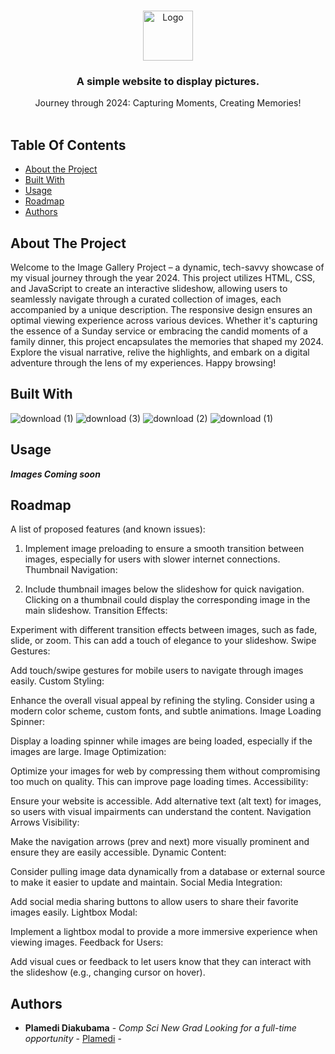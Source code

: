 <br/>
<p align="center">
  <a href="https://github.com/PlamediD/slideshowapp">
    <img src="" alt="Logo" width="80" height="80">
  </a>

  <h3 align="center">A simple website to display pictures. </h3>

  <p align="center">
    Journey through 2024: Capturing Moments, Creating Memories!
    <br/>
    <br/>
    
  </p>
</p>



## Table Of Contents

* [About the Project](#about-the-project)
* [Built With](#built-with)
* [Usage](#usage)
* [Roadmap](#roadmap)
* [Authors](#authors)

## About The Project

Welcome to the Image Gallery Project – a dynamic, tech-savvy showcase of my visual journey through the year 2024. This project utilizes HTML, CSS, and JavaScript to create an interactive slideshow, 
allowing users to seamlessly navigate through a curated collection of images, each accompanied by a unique description. 
The responsive design ensures an optimal viewing experience across various devices. Whether it's capturing the essence of a Sunday service or embracing the candid moments of a family dinner, 
this project encapsulates the memories that shaped my 2024. Explore the visual narrative, relive the highlights, and embark on a digital adventure through the lens of my experiences. Happy browsing!



## Built With


![download (1)](https://github.com/PlamediD/slideshow-app/assets/87151146/772fd206-b53f-4d8a-a769-5aac03b41d0c)
![download (3)](https://github.com/PlamediD/slideshow-app/assets/87151146/f0c56b1a-86e5-406d-a3c3-75bc17b73bd3)
![download (2)](https://github.com/PlamediD/slideshow-app/assets/87151146/3509f31d-3745-4e80-9321-91b9927e495c)
![download (1)](https://github.com/PlamediD/slideshow-app/assets/87151146/7af63037-0770-47e1-9900-c551a51050ea)


## Usage
***Images Coming soon***


## Roadmap

A list of proposed features (and known issues):


1. Implement image preloading to ensure a smooth transition between images, especially for users with slower internet connections.
Thumbnail Navigation:

2. Include thumbnail images below the slideshow for quick navigation. Clicking on a thumbnail could display the corresponding image in the main slideshow.
Transition Effects:

Experiment with different transition effects between images, such as fade, slide, or zoom. This can add a touch of elegance to your slideshow.
Swipe Gestures:

Add touch/swipe gestures for mobile users to navigate through images easily.
Custom Styling:

Enhance the overall visual appeal by refining the styling. Consider using a modern color scheme, custom fonts, and subtle animations.
Image Loading Spinner:

Display a loading spinner while images are being loaded, especially if the images are large.
Image Optimization:

Optimize your images for web by compressing them without compromising too much on quality. This can improve page loading times.
Accessibility:

Ensure your website is accessible. Add alternative text (alt text) for images, so users with visual impairments can understand the content.
Navigation Arrows Visibility:

Make the navigation arrows (prev and next) more visually prominent and ensure they are easily accessible.
Dynamic Content:

Consider pulling image data dynamically from a database or external source to make it easier to update and maintain.
Social Media Integration:

Add social media sharing buttons to allow users to share their favorite images easily.
Lightbox Modal:

Implement a lightbox modal to provide a more immersive experience when viewing images.
Feedback for Users:

Add visual cues or feedback to let users know that they can interact with the slideshow (e.g., changing cursor on hover).





## Authors

* **Plamedi Diakubama** - *Comp Sci New Grad Looking for a full-time opportunity* - [Plamedi](https://github.com/PlamediD/) - 





